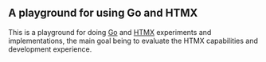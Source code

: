 ## A playground for using Go and HTMX

This is a playground for doing [Go](https://go.dev) and [HTMX](http://localhost:9091) experiments and implementations, the main goal being to evaluate the HTMX capabilities and development experience.
